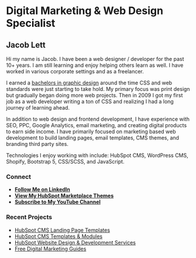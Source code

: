 # Digital Marketing & Web Design Specialist
## Jacob Lett

Hi my name is Jacob. I have been a web designer / developer for the past 10+ years. I am still learning and enjoy helping others learn as well. I have worked in various corporate settings and as a freelancer.

I earned a [bachelors in graphic design](https://bootstrapcreative.com/about/?utm_source=github-profile) around the time CSS and web standards were just starting to take hold. My primary focus was print design but gradually began doing more web projects. Then in 2009 I got my first job as a web developer writing a ton of CSS and realizing I had a long journey of learning ahead.

In addition to web design and frontend development, I have experience with SEO, PPC, Google Analytics, email marketing, and creating digital products to earn side income. I have primarily focused on marketing based web development to build landing pages, email templates, CMS themes, and branding third party sites.

Technologies I enjoy working with include: HubSpot CMS, WordPress CMS, Shopify, Bootstrap 5, CSS/SCSS, and JavaScript.

### Connect
- [**Follow Me on LinkedIn**](https://www.linkedin.com/in/jacoblett/)
- [**View My HubSpot Marketplace Themes**](https://bootstrapcreative.com/shop/)
- [**Subscribe to My YouTube Channel**](https://www.youtube.com/c/Bootstrapcreative)

### Recent Projects
- [HubSpot CMS Landing Page Templates](https://bootstrapcreative.com/product-category/hubspot-landing-page-templates/?utm_source=github-profile)
- [HubSpot CMS Templates & Modules](https://bootstrapcreative.com/product-category/hubspot-themes/?utm_source=github-profile)
- [HubSpot Website Design & Development Services](https://bootstrapcreative.com/services/?utm_source=github-profile)
- [Free Digital Marketing Guides](https://bootstrapcreative.com/free-guides/?utm_source=github-profile)
